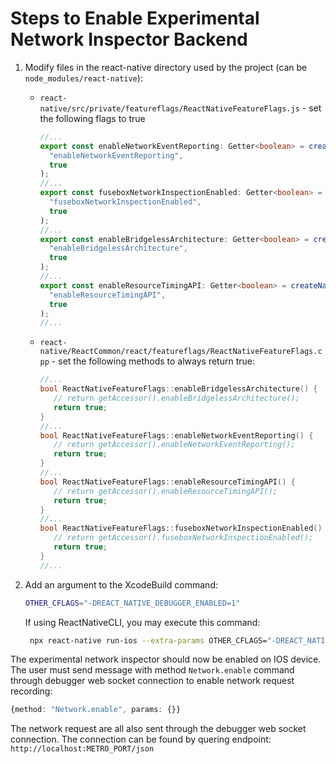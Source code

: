 # Steps to Enable Experimental Network Inspector Backend

1. Modify files in the react-native directory used by the project (can be `node_modules/react-native`):

   - `react-native/src/private/featureflags/ReactNativeFeatureFlags.js` - set the following flags to true
     ```ts
     //...
     export const enableNetworkEventReporting: Getter<boolean> = createNativeFlagGetter(
       "enableNetworkEventReporting",
       true
     );
     //...
     export const fuseboxNetworkInspectionEnabled: Getter<boolean> = createNativeFlagGetter(
       "fuseboxNetworkInspectionEnabled",
       true
     );
     //...
     export const enableBridgelessArchitecture: Getter<boolean> = createNativeFlagGetter(
       "enableBridgelessArchitecture",
       true
     );
     //...
     export const enableResourceTimingAPI: Getter<boolean> = createNativeFlagGetter(
       "enableResourceTimingAPI",
       true
     );
     //...
     ```
   - `react-native/ReactCommon/react/featureflags/ReactNativeFeatureFlags.cpp` - set the following methods to always return true:
     ```cpp
     //...
     bool ReactNativeFeatureFlags::enableBridgelessArchitecture() {
        // return getAccessor().enableBridgelessArchitecture();
        return true;
     }
     //...
     bool ReactNativeFeatureFlags::enableNetworkEventReporting() {
        // return getAccessor().enableNetworkEventReporting();
        return true;
     }
     //...
     bool ReactNativeFeatureFlags::enableResourceTimingAPI() {
        // return getAccessor().enableResourceTimingAPI();
        return true;
     }
     //...
     bool ReactNativeFeatureFlags::fuseboxNetworkInspectionEnabled() {
        // return getAccessor().fuseboxNetworkInspectionEnabled();
        return true;
     }
     //...
     ```

2. Add an argument to the XcodeBuild command:
   ```sh
   OTHER_CFLAGS="-DREACT_NATIVE_DEBUGGER_ENABLED=1"
   ```
   If using ReactNativeCLI, you may execute this command:
   ```sh
    npx react-native run-ios --extra-params OTHER_CFLAGS="-DREACT_NATIVE_DEBUGGER_ENABLED=1"
   ```

The experimental network inspector should now be enabled on IOS device. The user must send message with method `Network.enable` command through debugger web socket connection to enable network request recording:
```ts
{method: "Network.enable", params: {}}
```

The network request are all also sent through the debugger web socket connection. The connection can be found by quering endpoint: `http://localhost:METRO_PORT/json`